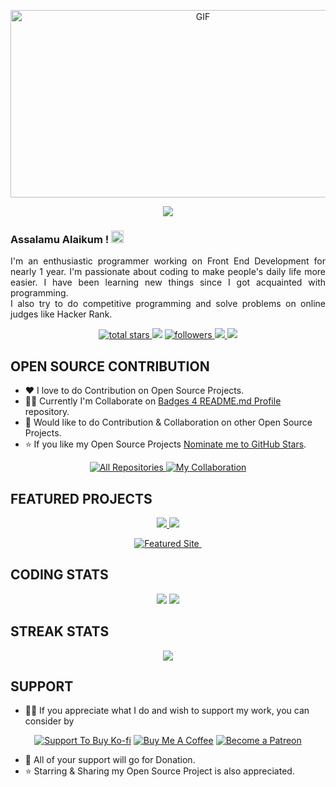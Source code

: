 <p align='center'>
    <img alt='GIF' src='https://github.com/mrhrifat/mrhrifat/blob/master/gifs/code.gif?raw=true' width='600' height='300' />
</p>
<div align='center'>
<img src='https://readme-typing-svg.herokuapp.com?font=ubuntu&color=16A085&center=true&lines=Front+End+Developer;Enthusiastic+Programmer;Open+Source+Contributior;Learn+%26+Code+for+Everyone'/>
</div>

### Assalamu Alaikum ! <img src='https://user-images.githubusercontent.com/1303154/88677602-1635ba80-d120-11ea-84d8-d263ba5fc3c0.gif' width='20px' alt='Assalamu Alaikum'>

<p align='justify'>
    I'm an enthusiastic programmer working on Front End Development for nearly 1 year. I'm passionate about coding to make people's daily life more easier. I have been learning new things since I got acquainted with programming.<br>
    I also try to do competitive programming and solve problems on online judges like Hacker Rank.
</p>
<p align='center'>
    <a href='https://github.com/mrhrifat?tab=repositories&sort=stargazers'>
        <img alt='total stars' title='Total stars on GitHub' src='https://custom-icon-badges.herokuapp.com/badge/dynamic/json?logo=star&color=55960c&labelColor=488207&label=Stars&style=for-the-badge&query=%24.stars&url=https://api.github-star-counter.workers.dev/user/mrhrifat'/>
    </a>
    <img src='https://visitor-badge-reloaded.herokuapp.com/badge?page_id=mrhrifat&logo=Github&style=for-the-badge&color=16a085'>
    <a href='https://github.com/mrhrifat?tab=followers'>
        <img alt='followers' title='Follow Me on GitHub' src='https://custom-icon-badges.herokuapp.com/github/followers/mrhrifat?color=236ad3&labelColor=1155ba&style=for-the-badge&logo=person-add&label=Follow&logoColor=white'/>
    </a>
    <a href='https://www.linkedin.com/in/mrhrifat' target='_blank'>
        <img src='https://img.shields.io/badge/linkedin%20-%230077B5.svg?&style=for-the-badge&logo=linkedin&logoColor=white'/>
    </a>
    <a href='mailto:mrhrifat383759@gmail.com' target='_blank'>
        <img src='https://img.shields.io/badge/Gmail-D14836?style=for-the-badge&logo=gmail&logoColor=white'/>
    </a>
</p>

## **OPEN SOURCE CONTRIBUTION**
- ❤️ I love to do Contribution on Open Source Projects.
- 👨‍💻 Currently I'm Collaborate on [Badges 4 README.md Profile](https://github.com/alexandresanlim/Badges4-README.md-Profile) repository.
- 🐾 Would like to do Contribution & Collaboration on other Open Source Projects.
- ⭐️ If you like my Open Source Projects [Nominate me to GitHub Stars](https://stars.github.com/nominate).
<p align='center'>
    <a href='https://github.com/mrhrifat/index/blob/master/readme/Contributions.md#-my-contributions'>
        <img alt='All Repositories' title='All Contributions' src='https://custom-icon-badges.herokuapp.com/badge/-All%20Contributions-009688?style=for-the-badge&logoColor=white&logo=fork'/>
    </a>
    <a href='https://github.com/mrhrifat/index/blob/master/readme/Collaboration.md#-my-collaboration'>
        <img alt='My Collaboration' title='My Collaboration' src='https://custom-icon-badges.herokuapp.com/badge/-My%20Collaboration-009639?style=for-the-badge&logoColor=white&logo=zap'/>
    </a>
</p>

## **FEATURED PROJECTS**
<p align='center'>
    <a href='https://github.com/mrhrifat/holy-alquran'>
        <img src='https://github-readme-stats.vercel.app/api/pin/?username=mrhrifat&repo=holy-alquran&title_color=ffffff&text_color=c9cacc&icon_color=2bbc8a&bg_color=0C1014&hide_border=true&hide=html'/>
    </a>
    <a href='https://github.com/mrhrifat/web-badge'>
        <img src='https://github-readme-stats.vercel.app/api/pin/?username=mrhrifat&repo=web-badge&title_color=ffffff&text_color=c9cacc&icon_color=2bbc8a&bg_color=0C1014&hide_border=true'/>
    </a>
</p>
<p align='center'>
    <a href='https://github.com/mrhrifat/index/blob/master/readme/Collaboration.md#-my-collaboration'>
        <img alt='Featured Site' title='Featured Site'  src='https://custom-icon-badges.herokuapp.com/badge/-Featured%20Site-D14836?style=for-the-badge&logoColor=white&logo=zap'/>
    </a>
    <a href='https://github.com/mrhrifat/index/blob/master/readme/Contributions.md#-my-contributions'>
        <img alt=''Others Projects' title='Others Projects' src='https://custom-icon-badges.herokuapp.com/badge/-Others%20Projects-16a085?style=for-the-badge&logoColor=white&logo=fork'/>
    </a>
</p>

## **CODING STATS**
<p align = 'center'>
    <img src='https://github-readme-stats.vercel.app/api?username=mrhrifat&count_private=true&include_all_commits=true&show_icons=true&theme=gotham&hide_border=true&line_height=27'/>
    <img src='https://github-readme-stats.vercel.app/api/top-langs/?username=mrhrifat&show_icons=true&hide=php,html,typescript,css,markdown,python&theme=gotham&line_height=27&hide_border=true'/>
</p>

## **STREAK STATS**
<p align = 'center'>
    <img src='https://github-readme-streak-stats.herokuapp.com/?user=mrhrifat&theme=gotham&hide_border=true'>
</p>

## **SUPPORT**
- 👍🏻 If you appreciate what I do and wish to support my work, you can consider by  
<div align='center'>

 [![](https://img.shields.io/badge/Ko_fi-FF5E5B?style=for-the-badge&logo=Ko-fi&logoColor=white 'Support To Buy Ko-fi')](https://ko-fi.com/mrhrifat)  [![](https://img.shields.io/badge/Buy_Me_A_Coffee-FFDD00?style=for-the-badge&logo=buy-me-a-coffee&logoColor=black 'Buy Me A Coffee')](https://buymeacoffee.com/mrhrifat)  [![](https://img.shields.io/badge/Patreon-F96854?style=for-the-badge&logo=Patreon&logoColor=white 'Become a Patreon')](https://patreon.com/mrhrifat)

</div>

- 🎉 All of your support will go for Donation.
- ⭐️ Starring & Sharing my Open Source Project is also appreciated.